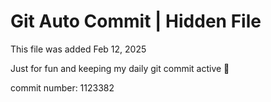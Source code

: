 # Git Auto Commit | Hidden File

This file was added Feb 12, 2025

Just for fun and keeping my daily git commit active 🤪

commit number: 1123382
